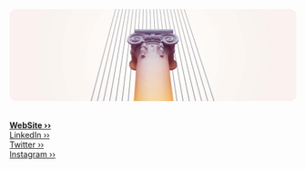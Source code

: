 ![Cover](https://raw.githubusercontent.com/alexvyber/alexvyber/main/SAM_808412.jpg) 
<br />
<br />
<!-- Heelo! I'm Alexey Sokolov and here is my ten commandments:
1. I am the Language your Go. You shall not have strange languages before me.
2. You shall always take the name of the Lord not your JavaScript in vain.
3. Remember to commit everyday.
4. Honor your classes and your inheritance.
5. You shall not flood.
6. You shall not commit without propper message.
7. You shall not write a line of Perl, unless you absolutely have to.
8. You shall not bear false comments about your code.
9. You shall not covet your neighbor’s dotfiles.
10. You shall not covet your neighbor’s new MacBook.
<br />
<br /> -->
<!-- 🔭 I’m currently working on ...<br />
🌱 I’m currently learning ...<br />
👯 I’m looking to collaborate on ...<br />
🤔 I’m looking for help with ...<br />
💬 Ask me about ...<br />
📫 How to reach me: ...<br />
😄 Pronouns: ...<br />
⚡ Fun fact: ...<br />
<br />
<br /> -->
**[WebSite ››](https://alexvyber.space/)** <br />
[LinkedIn ››](https://www.linkedin.com/in/alexvyber/) <br />
[Twitter ››](https://twitter.com/alexvyber/) <br />
[Instagram ››](https://instagram.com/alexvyber/) <br />
<!-- <br />
<br />
It is a long established fact that a reader will be distracted by the readable content of a page when looking at its layout. The point of using Lorem Ipsum is that it has a more-or-less normal distribution of letters, as opposed to using 'Content here, content here', making it look like readable English. 

It is a long established fact that a reader will be distracted by the readable content of a page when looking at its layout. The point of using Lorem Ipsum is that it has a more-or-less normal distribution of letters, as opposed to using 'Content here, content here', making it look like readable English. -->

<!-- Plow - like stow, but plow. Creates semlinks:) -->


